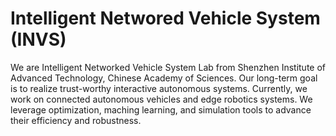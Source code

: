 # Intelligent Networed Vehicle System (INVS)

We are Intelligent Networked Vehicle System Lab from Shenzhen Institute of Advanced Technology, Chinese Academy of Sciences.
Our long-term goal is to realize trust-worthy interactive autonomous systems.
Currently, we work on connected autonomous vehicles and edge robotics systems.
We leverage optimization, maching learning, and simulation tools to advance their efficiency and robustness.

